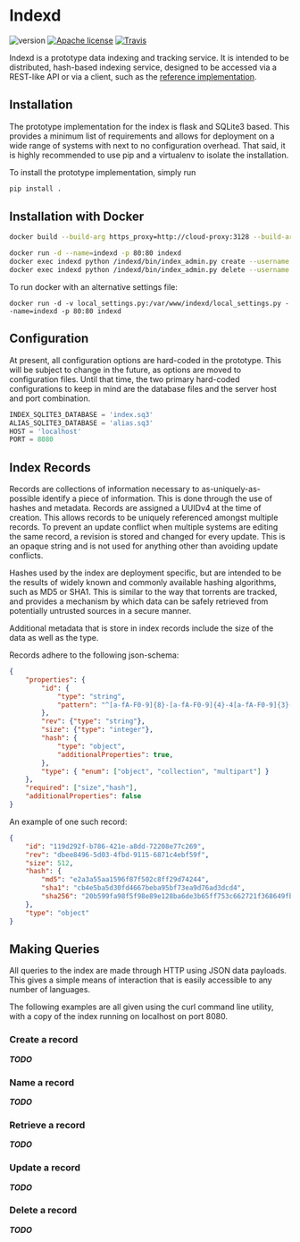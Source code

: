 Indexd
===
![version](https://img.shields.io/badge/version-0.0.1-orange.svg?style=flat) [![Apache license](http://img.shields.io/badge/license-Apache-blue.svg?style=flat)](LICENSE) [![Travis](https://travis-ci.org/LabAdvComp/indexd.svg?branch=master)](https://travis-ci.org/LabAdvComp/indexd)

Indexd is a prototype data indexing and tracking service. It is intended to be
distributed, hash-based indexing service, designed to be accessed via a
REST-like API or via a client, such as the
[reference implementation](https://github.com/LabAdvComp/index).

## Installation

The prototype implementation for the index is flask and SQLite3 based. This
provides a minimum list of requirements and allows for deployment on a wide
range of systems with next to no configuration overhead. That said, it is
highly recommended to use pip and a virtualenv to isolate the installation.

To install the prototype implementation, simply run

```bash
pip install .
```

## Installation with Docker

```bash
docker build --build-arg https_proxy=http://cloud-proxy:3128 --build-arg http_proxy=http://cloud-proxy:3128 -t indexd .

docker run -d --name=indexd -p 80:80 indexd
docker exec indexd python /indexd/bin/index_admin.py create --username $username --password $password
docker exec indexd python /indexd/bin/index_admin.py delete --username $username
```
To run docker with an alternative settings file:
```
docker run -d -v local_settings.py:/var/www/indexd/local_settings.py --name=indexd -p 80:80 indexd
```

## Configuration

At present, all configuration options are hard-coded in the prototype. This
will be subject to change in the future, as options are moved to configuration
files. Until that time, the two primary hard-coded configurations to keep in
mind are the database files and the server host and port combination.

```python
INDEX_SQLITE3_DATABASE = 'index.sq3'
ALIAS_SQLITE3_DATABASE = 'alias.sq3'
HOST = 'localhost'
PORT = 8080
```

## Index Records

Records are collections of information necessary to as-uniquely-as-possible
identify a piece of information. This is done through the use of hashes and
metadata. Records are assigned a UUIDv4 at the time of creation. This allows
records to be uniquely referenced amongst multiple records. To prevent an
update conflict when multiple systems are editing the same record, a revision
is stored and changed for every update. This is an opaque string and is
not used for anything other than avoiding update conflicts.

Hashes used by the index are deployment specific, but are intended to be the
results of widely known and commonly available hashing algorithms, such as
MD5 or SHA1. This is similar to the way that torrents are tracked, and provides
a mechanism by which data can be safely retrieved from potentially untrusted
sources in a secure manner.

Additional metadata that is store in index records include the size of the
data as well as the type.

Records adhere to the following json-schema:

```json
{
    "properties": {
        "id": {
            "type": "string",
            "pattern": "^[a-fA-F0-9]{8}-[a-fA-F0-9]{4}-4[a-fA-F0-9]{3}-[a-fA-F0-9]{4}-[a-fA-F0-9]{12}$"
        },
        "rev": {"type": "string"},
        "size": {"type": "integer"},
        "hash": {
            "type": "object",
            "additionalProperties": true,
        },
        "type": { "enum": ["object", "collection", "multipart"] }
    },
    "required": ["size","hash"],
    "additionalProperties": false
}
```

An example of one such record:

```json
{
    "id": "119d292f-b786-421e-a8dd-72208e77c269",
    "rev": "dbee8496-5d03-4fbd-9115-6871c4ebf59f",
    "size": 512,
    "hash": {
        "md5": "e2a3a55aa1596f87f502c8ff29d74244",
        "sha1": "cb4e5ba5d30fd4667beba95bf73ea9d76ad3dcd4",
        "sha256": "20b599fa98f5f98e89e128ba6de3b65ff753c662721f368649fb8d7e7d4933b0"
    },
    "type": "object"
}
```

## Making Queries

All queries to the index are made through HTTP using JSON data payloads.
This gives a simple means of interaction that is easily accessible to any
number of languages.

The following examples are all given using the curl command line utility, with
a copy of the index running on localhost on port 8080.

### Create a record

***TODO***

### Name a record

***TODO***

### Retrieve a record

***TODO***

### Update a record

***TODO***

### Delete a record

***TODO***

